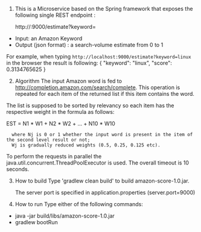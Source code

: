 1. This is a Microservice based on the Spring framework that exposes the following single REST endpoint :

   http://<HOSTNAME>:9000/estimate?keyword=<keyword>

- Input: an Amazon Keyword 
- Output (json format) : a search-volume estimate from 0 to 1

For example, when typing `http://localhost:9000/estimate?keyword=linux` in the browser the result is following:
  {
    "keyword": "linux",
    "score": 0.3134765625
  }

2. Algorithm
  The input Amazon word is fed to http://completion.amazon.com/search/complete. 
This operation is repeated for each item of the returned list if this item contains the word.

The list is supposed to be sorted by relevancy so each item has the respective weight in the formula as follows:

   EST = N1 * W1 + N2 * W2 + ... + N10 * W10 

      where Nj is 0 or 1 whether the input word is present in the item of the second level result or not;
      Wj is gradually reduced weights (0.5, 0.25, 0.125 etc).

To perform the requests in parallel the java.util.concurrent.ThreadPoolExecutor is used. The overall timeout is 10 seconds.

3. How to build
    Type 'gradlew clean build' to build amazon-score-1.0.jar.

    The server port is specified in application.properties (server.port=9000)

4. How to run
  Type either of the following commands:
 -  java -jar build/libs/amazon-score-1.0.jar
 -  gradlew bootRun
